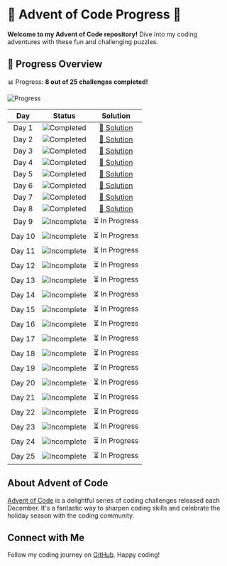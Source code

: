 
# 🎄 Advent of Code Progress 🌟

**Welcome to my Advent of Code repository!** Dive into my coding adventures with these fun and challenging puzzles.

## 🚀 Progress Overview

📊 Progress: **8 out of 25 challenges completed!**

![Progress](https://progress-bar.dev/32/?title=Completed&width=300)

| Day | Status | Solution |
|:---:|:------:|:--------:|
| Day 1 | ![Completed](https://img.shields.io/badge/Day%201-Completed-green) | [🔗 Solution](https://github.com/ziebamikolaj/advent-of-code-2023/blob/main/Day1/Day1.cs) |
| Day 2 | ![Completed](https://img.shields.io/badge/Day%202-Completed-green) | [🔗 Solution](https://github.com/ziebamikolaj/advent-of-code-2023/blob/main/Day2/Day2.cs) |
| Day 3 | ![Completed](https://img.shields.io/badge/Day%203-Completed-green) | [🔗 Solution](https://github.com/ziebamikolaj/advent-of-code-2023/blob/main/Day3/Day3.cs) |
| Day 4 | ![Completed](https://img.shields.io/badge/Day%204-Completed-green) | [🔗 Solution](https://github.com/ziebamikolaj/advent-of-code-2023/blob/main/Day4/Day4.cs) |
| Day 5 | ![Completed](https://img.shields.io/badge/Day%205-Completed-green) | [🔗 Solution](https://github.com/ziebamikolaj/advent-of-code-2023/blob/main/Day5/Day5.cs) |
| Day 6 | ![Completed](https://img.shields.io/badge/Day%206-Completed-green) | [🔗 Solution](https://github.com/ziebamikolaj/advent-of-code-2023/blob/main/Day6/Day6.cs) |
| Day 7 | ![Completed](https://img.shields.io/badge/Day%207-Completed-green) | [🔗 Solution](https://github.com/ziebamikolaj/advent-of-code-2023/blob/main/Day7/Day7.cs) |
| Day 8 | ![Completed](https://img.shields.io/badge/Day%208-Completed-green) | [🔗 Solution](https://github.com/ziebamikolaj/advent-of-code-2023/blob/main/Day8/Day8.cs) |
| Day 9 | ![Incomplete](https://img.shields.io/badge/Day%209-Incomplete-red) | ⏳ In Progress |
| Day 10 | ![Incomplete](https://img.shields.io/badge/Day%2010-Incomplete-red) | ⏳ In Progress |
| Day 11 | ![Incomplete](https://img.shields.io/badge/Day%2011-Incomplete-red) | ⏳ In Progress |
| Day 12 | ![Incomplete](https://img.shields.io/badge/Day%2012-Incomplete-red) | ⏳ In Progress |
| Day 13 | ![Incomplete](https://img.shields.io/badge/Day%2013-Incomplete-red) | ⏳ In Progress |
| Day 14 | ![Incomplete](https://img.shields.io/badge/Day%2014-Incomplete-red) | ⏳ In Progress |
| Day 15 | ![Incomplete](https://img.shields.io/badge/Day%2015-Incomplete-red) | ⏳ In Progress |
| Day 16 | ![Incomplete](https://img.shields.io/badge/Day%2016-Incomplete-red) | ⏳ In Progress |
| Day 17 | ![Incomplete](https://img.shields.io/badge/Day%2017-Incomplete-red) | ⏳ In Progress |
| Day 18 | ![Incomplete](https://img.shields.io/badge/Day%2018-Incomplete-red) | ⏳ In Progress |
| Day 19 | ![Incomplete](https://img.shields.io/badge/Day%2019-Incomplete-red) | ⏳ In Progress |
| Day 20 | ![Incomplete](https://img.shields.io/badge/Day%2020-Incomplete-red) | ⏳ In Progress |
| Day 21 | ![Incomplete](https://img.shields.io/badge/Day%2021-Incomplete-red) | ⏳ In Progress |
| Day 22 | ![Incomplete](https://img.shields.io/badge/Day%2022-Incomplete-red) | ⏳ In Progress |
| Day 23 | ![Incomplete](https://img.shields.io/badge/Day%2023-Incomplete-red) | ⏳ In Progress |
| Day 24 | ![Incomplete](https://img.shields.io/badge/Day%2024-Incomplete-red) | ⏳ In Progress |
| Day 25 | ![Incomplete](https://img.shields.io/badge/Day%2025-Incomplete-red) | ⏳ In Progress |

## About Advent of Code

[Advent of Code](https://adventofcode.com/) is a delightful series of coding challenges released each December. It's a fantastic way to sharpen coding skills and celebrate the holiday season with the coding community.

## Connect with Me

Follow my coding journey on [GitHub](https://github.com/ziebamikolaj). Happy coding!

